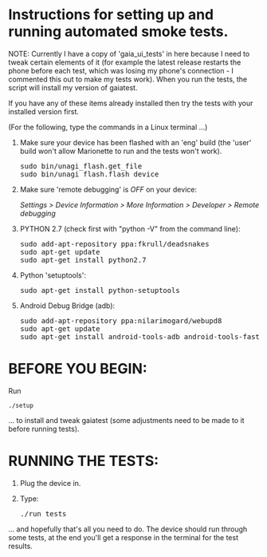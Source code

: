 Instructions for setting up and running automated smoke tests.
==============================================================

NOTE: Currently I have a copy of 'gaia_ui_tests' in here because I need to tweak certain elements
      of it (for example the latest release restarts the phone before each test, which was losing
      my phone's connection - I commented this out to make my tests work).
      When you run the tests, the script will install my version of gaiatest.


If you have any of these items already installed then try the tests with your installed version first.


(For the following, type the commands in a Linux terminal ...)

1. Make sure your device has been flashed with an 'eng' build (the 'user' build
   won't allow Marionette to run and the tests won't work).

   <pre>
   sudo bin/unagi_flash.get_file
   sudo bin/unagi_flash.flash_device
   </pre>


2. Make sure 'remote debugging' is *OFF* on your device:

   *Settings > Device Information > More Information >  Developer > Remote debugging*


3. PYTHON 2.7 (check first with "python -V" from the command line):

   <pre>
   sudo add-apt-repository ppa:fkrull/deadsnakes
   sudo apt-get update
   sudo apt-get install python2.7
   </pre>


4. Python 'setuptools':

   <pre>
   sudo apt-get install python-setuptools
   </pre>


5. Android Debug Bridge (adb):

   <pre>
   sudo add-apt-repository ppa:nilarimogard/webupd8
   sudo apt-get update
   sudo apt-get install android-tools-adb android-tools-fastboot
   </pre>



BEFORE YOU BEGIN:
=================

Run 

    ./setup

... to install and tweak gaiatest (some adjustments need to be made to it before running tests). 


RUNNING THE TESTS:
==================

1. Plug the device in. 

2. Type:

    <pre>./run_tests</pre>


... and hopefully that's all you need to do. The device should run through some tests, at the end you'll
get a response in the terminal for the test results.

